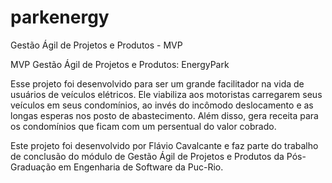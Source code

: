 # parkenergy
Gestão Ágil de Projetos e Produtos - MVP

MVP Gestão Ágil de Projetos e Produtos: EnergyPark

Esse projeto foi desenvolvido para ser um grande facilitador na vida de usuários de veículos elétricos. Ele viabiliza aos motoristas carregarem seus veículos em seus condomínios, ao invés do incômodo deslocamento e as longas esperas nos posto de abastecimento. Além disso, gera receita para os condomínios que ficam com um persentual do valor cobrado.

Este projeto foi desenvolvido por Flávio Cavalcante e faz parte do trabalho de conclusão do módulo de Gestão Ágil de Projetos e Produtos da Pós-Graduação em Engenharia de Software da Puc-Rio.
